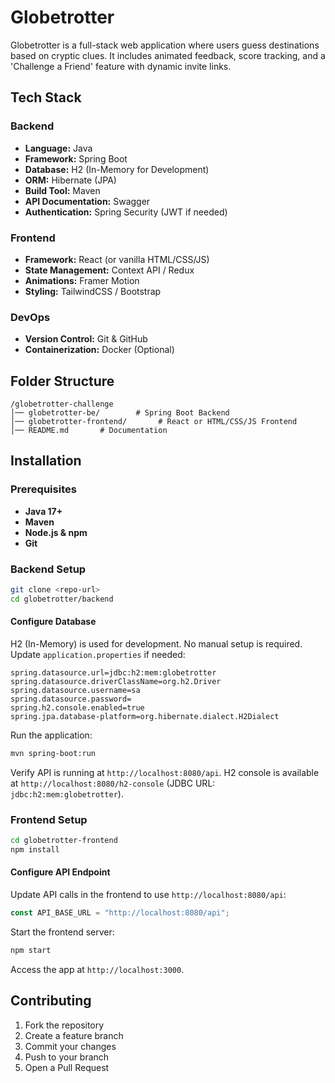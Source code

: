 # Globetrotter

Globetrotter is a full-stack web application where users guess destinations based on cryptic clues. It includes animated feedback, score tracking, and a 'Challenge a Friend' feature with dynamic invite links.

## Tech Stack

### Backend
- **Language:** Java
- **Framework:** Spring Boot
- **Database:** H2 (In-Memory for Development)
- **ORM:** Hibernate (JPA)
- **Build Tool:** Maven
- **API Documentation:** Swagger
- **Authentication:** Spring Security (JWT if needed)

### Frontend
- **Framework:** React (or vanilla HTML/CSS/JS)
- **State Management:** Context API / Redux
- **Animations:** Framer Motion
- **Styling:** TailwindCSS / Bootstrap

### DevOps
- **Version Control:** Git & GitHub
- **Containerization:** Docker (Optional)

## Folder Structure
```
/globetrotter-challenge
│── globetrotter-be/        # Spring Boot Backend
│── globetrotter-frontend/       # React or HTML/CSS/JS Frontend
│── README.md       # Documentation
```

## Installation

### Prerequisites
- **Java 17+**
- **Maven**
- **Node.js & npm**
- **Git**

### Backend Setup
```sh
git clone <repo-url>
cd globetrotter/backend
```

#### Configure Database
H2 (In-Memory) is used for development. No manual setup is required.
Update `application.properties` if needed:
```properties
spring.datasource.url=jdbc:h2:mem:globetrotter
spring.datasource.driverClassName=org.h2.Driver
spring.datasource.username=sa
spring.datasource.password=
spring.h2.console.enabled=true
spring.jpa.database-platform=org.hibernate.dialect.H2Dialect
```

Run the application:
```sh
mvn spring-boot:run
```
Verify API is running at `http://localhost:8080/api`. H2 console is available at `http://localhost:8080/h2-console` (JDBC URL: `jdbc:h2:mem:globetrotter`).

### Frontend Setup
```sh
cd globetrotter-frontend
npm install
```

#### Configure API Endpoint
Update API calls in the frontend to use `http://localhost:8080/api`:
```javascript
const API_BASE_URL = "http://localhost:8080/api";
```

Start the frontend server:
```sh
npm start
```
Access the app at `http://localhost:3000`.

## Contributing
1. Fork the repository
2. Create a feature branch
3. Commit your changes
4. Push to your branch
5. Open a Pull Request

